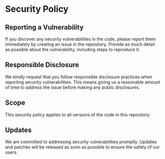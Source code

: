 # Security Policy

## Reporting a Vulnerability

If you discover any security vulnerabilities in the code, please report them immediately by creating an issue in the repository. Provide as much detail as possible about the vulnerability, including steps to reproduce it.

## Responsible Disclosure

We kindly request that you follow responsible disclosure practices when reporting security vulnerabilities. This means giving us a reasonable amount of time to address the issue before making any public disclosures.

## Scope

This security policy applies to all versions of the code in this repository.

## Updates

We are committed to addressing security vulnerabilities promptly. Updates and patches will be released as soon as possible to ensure the safety of our users.
